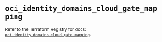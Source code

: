 # `oci_identity_domains_cloud_gate_mapping`

Refer to the Terraform Registry for docs: [`oci_identity_domains_cloud_gate_mapping`](https://registry.terraform.io/providers/hashicorp/oci/7.19.0/docs/resources/identity_domains_cloud_gate_mapping).
